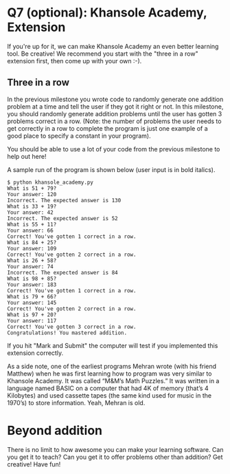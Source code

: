 # Q7 (optional): Khansole Academy, Extension

If you're up for it, we can make Khansole Academy an even better learning tool. Be creative! We recommend you start with the "three in a row" extension first, then come up with your own :-).

## Three in a row

In the previous milestone you wrote code to randomly generate one addition problem at a time and tell the user if they got it right or not. In this milestone, you should randomly generate addition problems until the user has gotten 3 problems correct in a row. (Note: the number of problems the user needs to get correctly in a row to complete the program is just one example of a good place to specify a constant in your program).

You should be able to use a lot of your code from the previous milestone to help out here!

A sample run of the program is shown below (user input is in bold italics).
```
$ python khansole_academy.py
What is 51 + 79?
Your answer: 120
Incorrect. The expected answer is 130
What is 33 + 19?
Your answer: 42
Incorrect. The expected answer is 52
What is 55 + 11?
Your answer: 66
Correct! You've gotten 1 correct in a row.
What is 84 + 25?
Your answer: 109
Correct! You've gotten 2 correct in a row.
What is 26 + 58?
Your answer: 74
Incorrect. The expected answer is 84
What is 98 + 85?
Your answer: 183
Correct! You've gotten 1 correct in a row.
What is 79 + 66?
Your answer: 145
Correct! You've gotten 2 correct in a row.
What is 97 + 20?
Your answer: 117
Correct! You've gotten 3 correct in a row.
Congratulations! You mastered addition.
```
If you hit "Mark and Submit" the computer will test if you implemented this extension correctly.

As a side note, one of the earliest programs Mehran wrote (with his friend Matthew) when he was first learning how to program was very similar to Khansole Academy. It was called “M&M’s Math Puzzles.” It was written in a language named BASIC on a computer that had 4K of memory (that’s 4 Kilobytes) and used cassette tapes (the same kind used for music in the 1970’s) to store information. Yeah, Mehran is old.

# Beyond addition
There is no limit to how awesome you can make your learning software. Can you get it to teach? Can you get it to offer problems other than addition? Get creative! Have fun! 
